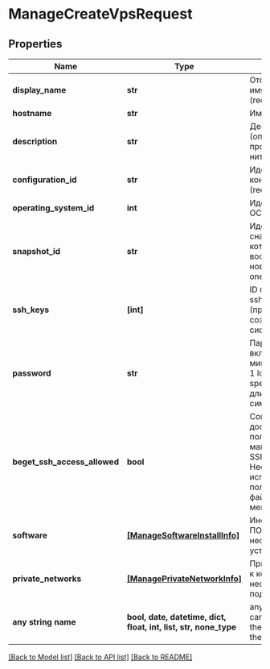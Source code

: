 # ManageCreateVpsRequest


## Properties
Name | Type | Description | Notes
------------ | ------------- | ------------- | -------------
**display_name** | **str** | Отображаемое имя Vps (required) | [optional] 
**hostname** | **str** | Имя хоста (в ОС) | [optional] 
**description** | **str** | Дескрипшн (опциональный). просто какой-нить текст | [optional] 
**configuration_id** | **str** | Идентификатор конфигурации (required) | [optional] 
**operating_system_id** | **int** | Идентификатор ОС oneof{source} | [optional] 
**snapshot_id** | **str** | Идентификатор снапшота, который восстановится в новую Vps oneof{source} | [optional] 
**ssh_keys** | **[int]** | ID публичных ssh-ключей (предварительно созданные в системе) | [optional] 
**password** | **str** | Пароль (должен включать минимум 1 upper, 1 lower, 1 digit, 1 special char. Мин длина - 8 символов) | [optional] 
**beget_ssh_access_allowed** | **bool** | Согласие на доступ к пользовательской машине через SSH-ключи BeGet Необходимо для использования пользователем файлового менеджера | [optional] 
**software** | [**[ManageSoftwareInstallInfo]**](ManageSoftwareInstallInfo.md) | Информация о ПО, которое необходимо установить | [optional] 
**private_networks** | [**[ManagePrivateNetworkInfo]**](ManagePrivateNetworkInfo.md) | Приватные сети, к которым необходимо подключить VPS | [optional] 
**any string name** | **bool, date, datetime, dict, float, int, list, str, none_type** | any string name can be used but the value must be the correct type | [optional]

[[Back to Model list]](../README.md#documentation-for-models) [[Back to API list]](../README.md#documentation-for-api-endpoints) [[Back to README]](../README.md)


